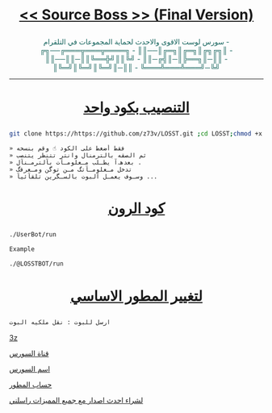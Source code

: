 # <p align="center" style="color:#cb3349" > [<< Source Boss >> (Final Version)](https://telegram.me/F5z123)

<p align="center" style="color: #14635c;" > سورس لوست الاقوى والاحدث لحماية المجموعات في التلقرام
- ╔╗──╔═══╦═══╦════╗
- ║║──║╔═╗║╔═╗║╔╗╔╗║
- ║║──║║─║║╚══╬╝║║╚╝
- ║║─╔╣║─║╠══╗║─║║
- ║╚═╝║╚═╝║╚═╝║─║║
- ╚═══╩═══╩═══╝─╚╝ 
 
***

# <p align="center" style="color: #14635c;" > [التنصيب بكود واحد](https://t.me/F5z123)
```sh
git clone https://https://github.com/z73v/LOSST.git ;cd LOSST;chmod +x ins;./ins
```
```
» فقط أضغط على الكود ☝️ وقم بنسخه
» ثم الصقه بالترمنال وانتر تتنظر يتنصب 
» بعدهہ‌‏آ يطـلب مـعلومـآت بآلترمـنآل .
» تدخل مـعلومـآتگ مـن توگن ومـعرفگ 
» وسـوف يعمـل آلبوت بالسـگرين تلقآئيآ ...
```
# <p align="center" style="color: #14635c;" > [كود الرون](https://t.me/LOSST)
```sh
./UserBot/run

Example

./@LOSSTBOT/run
```
# <p align="center" style="color: #14635c;" >  [لتغيير المطور الاساسي ](https://t.me/SourceLost/37)
```sh
ارسل للبوت : نقل ملكيه البوت
```
[3z](https://t.me/z7cz9)

[قناة السورس](https://t.me/F5z123)

[اسم السورس](https://t.me/SourceLost)

[حساب المطور](https://t.me/z7cz9)

[لشراء احدث اصدار مع جميع المميزات راسلني](https://t.me/z7cz9)


